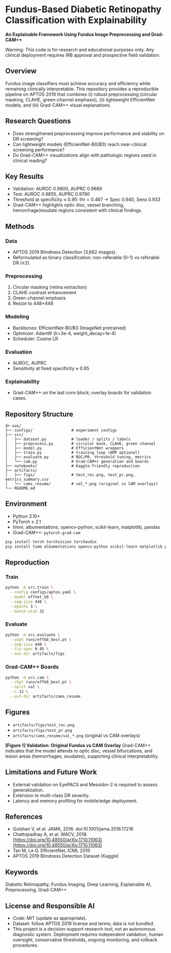 # Fundus-Based Diabetic Retinopathy Classification with Explainability

**An Explainable Framework Using Fundus Image Preprocessing and Grad-CAM++**

Warning: This code is for research and educational purposes only. Any clinical deployment requires IRB approval and prospective field validation.

## Overview

Fundus image classifiers must achieve accuracy and efficiency while remaining clinically interpretable. This repository provides a reproducible pipeline on APTOS 2019 that combines (i) robust preprocessing (circular masking, CLAHE, green-channel emphasis), (ii) lightweight EfficientNet models, and (iii) Grad-CAM++ visual explanations.

## Research Questions

* Does strengthened preprocessing improve performance and stability on DR screening?
* Can lightweight models (EfficientNet-B0/B3) reach near-clinical screening performance?
* Do Grad-CAM++ visualizations align with pathologic regions used in clinical reading?

## Key Results

* Validation: AUROC 0.9800, AUPRC 0.9689
* Test: AUROC 0.9855, AUPRC 0.9780
* Threshold at specificity ≈ 0.95: thr = 0.467 → Spec 0.940, Sens 0.933
* Grad-CAM++ highlights optic disc, vessel branching, hemorrhage/exudate regions consistent with clinical findings.

## Methods

### Data

* APTOS 2019 Blindness Detection (3,662 images).
* Reformulated as binary classification: non-referable (0–1) vs referable DR (≥2).

### Preprocessing

1. Circular masking (retina extraction)
2. CLAHE contrast enhancement
3. Green-channel emphasis
4. Resize to 448×448

### Modeling

* Backbones: EfficientNet-B0/B3 (ImageNet pretrained)
* Optimizer: AdamW (lr=3e-4, weight_decay=1e-4)
* Scheduler: Cosine LR

### Evaluation

* AUROC, AUPRC
* Sensitivity at fixed specificity ≈ 0.95

### Explainability

* Grad-CAM++ on the last conv block; overlay boards for validation cases.

## Repository Structure

```
dr-xai/
├── configs/                 # experiment configs
├── src/
│   ├── dataset.py           # loader / splits / labels
│   ├── preprocess.py        # circular mask, CLAHE, green channel
│   ├── model.py             # EfficientNet wrappers
│   ├── train.py             # training loop (AMP optional)
│   ├── evaluate.py          # ROC/PR, threshold tuning, metrics
│   └── cam.py               # Grad-CAM++ generation and boards
├── notebooks/               # Kaggle-friendly reproduction
├── artifacts/
│   ├── figs/                # test_roc.png, test_pr.png, metrics_summary.csv
│   └── cams_resume/         # val_*.png (original vs CAM overlays)
└── README.md
```

## Environment

* Python 3.10+
* PyTorch ≥ 2.1
* timm, albumentations, opencv-python, scikit-learn, matplotlib, pandas
* Grad-CAM++: `pytorch-grad-cam`

```bash
pip install torch torchvision torchaudio
pip install timm albumentations opencv-python scikit-learn matplotlib pandas tqdm pytorch-grad-cam
```

## Reproduction

### Train

```bash
python -m src.train \
  --config configs/aptos.yaml \
  --model effnet_b0 \
  --img-size 448 \
  --epochs 3 \
  --batch-size 32
```

### Evaluate

```bash
python -m src.evaluate \
  --ckpt runs/effb0_best.pt \
  --img-size 448 \
  --fix-spec 0.95 \
  --out-dir artifacts/figs
```

### Grad-CAM++ Boards

```bash
python -m src.cam \
  --ckpt runs/effb0_best.pt \
  --split val \
  --n 12 \
  --out-dir artifacts/cams_resume
```

## Figures

* `artifacts/figs/test_roc.png`
* `artifacts/figs/test_pr.png`
* `artifacts/cams_resume/val_*.png` (original vs CAM overlays)

**[Figure 1] Validation: Original Fundus vs CAM Overlay**
Grad-CAM++ indicates that the model attends to optic disc, vessel bifurcations, and lesion areas (hemorrhages, exudates), supporting clinical interpretability.

## Limitations and Future Work

* External validation on EyePACS and Messidor-2 is required to assess generalization.
* Extension to multi-class DR severity.
* Latency and memory profiling for mobile/edge deployment.

## References

* Gulshan V, et al. JAMA, 2016. doi:10.1001/jama.2016.17216
* Chattopadhay A, et al. WACV, 2018. [https://doi.org/10.48550/arXiv.1710.11063](https://doi.org/10.48550/arXiv.1710.11063)
* Tan M, Le Q. EfficientNet, ICML 2019
* APTOS 2019 Blindness Detection Dataset (Kaggle)

## Keywords

Diabetic Retinopathy, Fundus Imaging, Deep Learning, Explainable AI, Preprocessing, Grad-CAM++

## License and Responsible AI

* Code: MIT (update as appropriate).
* Dataset: follow APTOS 2019 license and terms; data is not bundled.
* This project is a decision-support research tool, not an autonomous diagnostic system. Deployment requires independent validation, human oversight, conservative thresholds, ongoing monitoring, and rollback procedures.
